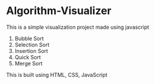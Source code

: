 # Algorithm-Visualizer
This is a simple visualization project made using javascript
1. Bubble Sort
2. Selection Sort 
3. Insertion Sort 
4. Quick Sort 
5. Merge Sort

This is built using HTML, CSS, JavaScript
